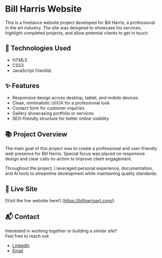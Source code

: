 # Bill Harris Website

This is a freelance website project developed for Bill Harris, a professional in the art industry. The site was designed to showcase his services, highlight completed projects, and allow potential clients to get in touch.

## 🚀 Technologies Used
- HTML5
- CSS3
- JavaScript (Vanilla)

## ✨ Features
- Responsive design across desktop, tablet, and mobile devices
- Clean, minimalistic UI/UX for a professional look
- Contact form for customer inquiries
- Gallery showcasing portfolio or services
- SEO-friendly structure for better online visibility

## 📚 Project Overview
The main goal of this project was to create a professional and user-friendly web presence for Bill Harris. Special focus was placed on responsive design and clear calls-to-action to improve client engagement.

Throughout the project, I leveraged personal experience, documentation, and AI tools to streamline development while maintaining quality standards.

## 🔗 Live Site
[Visit the live website here!]
(https://billharrisart.com/)  


## 📬 Contact
Interested in working together or building a similar site?  
Feel free to reach out:
- [LinkedIn](https://www.linkedin.com/in/donald-doricent/)
- [Email](ddoricent97@gmail.com)

